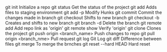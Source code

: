 git init				Initialize  a repo
git status				Get the status of the project
git add					Adds files to staging environment
git add -p				Modify Hunks
git commit				Commit the changes made in branch
git checkout				Shifts to new branch
git checkout -b				Creates and shifts to new branch
git branch -d				Delete the branch
git remote add <origin>			Add repo link as 'origin'
git remote show <origin>		Verify 'origin'
git clone <origin>			Clones the project
git push origin <branch_name>		Push changes to repo
git pull origin <branch_nme>		Pull request
git log					Git Log
git diff				Difference between files
git merge 	                        To merge the brnches
git reset --hard HEAD	                Hard reset